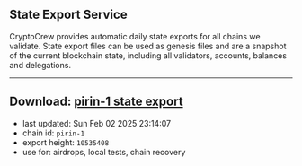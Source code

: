 ## State Export Service
CryptoCrew provides automatic daily state exports for all chains we validate. State export files can be used as genesis files and are a snapshot of the current blockchain state, including all validators, accounts, balances and delegations.

---
**Download: [pirin-1 state export](https://dl-eu2.ccvalidators.com/SERVICE/nolus/pirin-1_export_10535408.json)**
---

- last updated: Sun Feb 02 2025 23:14:07
- chain id: `pirin-1`
- export height: `10535408`
- use for: airdrops, local tests, chain recovery
